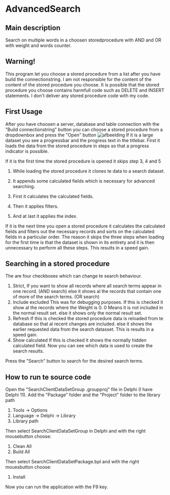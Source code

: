 # AdvancedSearch
Main description
-----------------
Search on multiple words in a choosen storedprocedure with AND and OR with weight and words counter.

Warning!
-----------------
This program let you choose a stored procedure from a list after you have build the connectionstring.
I am not responsible for the content of the content of the stored procedure you choose.
It is possible that the stored procedure you choose contains harmfull code such as DELETE and INSERT statements.
I don't deliver any stored procedure code with my code.

First Usage
-----------------
After you have choosen a server, database and table connection with the "Build connectionstring" button you can choose a stored procedure from a dropdownbox and press the "Open" button
![afbeelding](https://github.com/user-attachments/assets/01ab98d0-6e87-4d27-87e2-599fb90ef5b1)
If it is a large dataset you see a progressbar and the progress text in the titlebar.
First it loads the data from the stored procedure in steps so that a progress indicator is possible.

If it is the first time the stored procedure is opened it skips step 3, 4 and 5
1. While loading the stored procedure it clones te data to a search dataset.
2. It appends some calculated fields which is necessary for advanced searching.

3. First it calculates the calculated fields. 
4. Then it applies filters.
5. And at last it applies the index.

If it is the next time you open a stored procedure it calculates the calculated fields and filters out the necessary records and sorts on the calculated fields in a particular order.
The reason it skips the three steps when loading for the first time is that the dataset is shown in its entirety and it is then unnecessary to perform all these steps. This results in a speed gain.

Searching in a stored procedure
-----------------
The are four checkboxes which can change te search behaviour.
1. Strict, 
	If you want to show all records where all search terms appear in one record.  (AND search) 
          else it shows al the records that contain one of more of the search terms. (OR search)
2. Include excluded
          This was for debugging purposes. If this is checked it show al the records where the Weight is 0. 0 Means it is not included in the normal result set.
          else it shows only the normal result set.
3. Refresh 
          If this is checked the stored procedure data is reloaded from te database so that al recent changes are included.
          else it shows the earlier requested data from the search datasset. This is results in a speed gain.
4. Show calculated 
          If this is checked it shows the normally hidden calculated field. Now you can see which data is used to create the search results.

Press the "Search" button to search for the desired search terms. 

How to run te source code
-----------------
Open the "SearchClientDataSetGroup .groupproj" file in Delphi (I have Delphi 11).
Add the "Package" folder and the "Project" folder to the library path 
1. Tools -> Options 
2. Language -> Delphi -> Library 
3. Library path

Then select SearchClientDataSetGroup in Delphi and with the right mousebutton choose:
1. Clean All
2. Build All

Then select SearchClientDataSetPackage.bpl and with the right mouesbutton choose:
1. Install

Now you can run the application with the F9 key.

